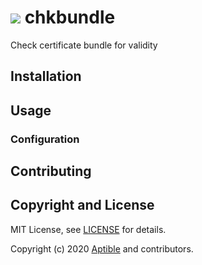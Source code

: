 # ![](https://raw.github.com/aptible/straptible/master/lib/straptible/rails/templates/public.api/icon-60px.png) chkbundle

Check certificate bundle for validity

## Installation

## Usage

### Configuration

## Contributing

## Copyright and License

MIT License, see [LICENSE](LICENSE.md) for details.

Copyright (c) 2020 [Aptible](https://www.aptible.com) and contributors.
